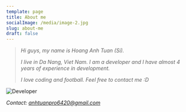 ```yaml
---
template: page
title: About me
socialImage: /media/image-2.jpg
slug: about-me
draft: false
---
```



> *Hi guys, my name is Hoang Anh Tuan (Si).* 
>
> *I live in Da Nang, Viet Nam. I am a developer and I have almost 4 years of experience in development.*
>
> *I love coding and football. Feel free to contact me :D*

![Developer](/media/people-working-on-front-of-laptop-until-late-night-vector-10122595.jpg)

*Contact: anhtuanpro6420@gmail.com*